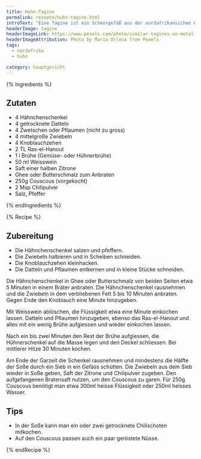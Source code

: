 ```yaml
---
title: Huhn-Tagine
permalink: rezepte/huhn-tagine.html
introText: "Eine Tagine ist ein Schmorgefäß aus der nordafrikansichen Küche. Auch die darin gekochten Gerichte nennt man Tagine. In Ermangelung eines solchen Gefäßes kann man auch prima einen normalen Bräter nutzen."
headerImage: tagine
headerImageLink: https://www.pexels.com/photo/similar-tagines-on-metal-table-in-daylight-4917090/
headerImageAttribution: Photo by Maria Orlova from Pexels
tags:
  - nordafrika
  - huhn

category: hauptgericht
---
```


{% Ingredients %}

## Zutaten

- 4 Hähnchenschenkel
- 4 getrocknete Datteln
- 4 Zwetschen oder Pflaumen (nicht zu gross)
- 4 mittelgroße Zwiebeln
- 4 Knoblauchzehen
- 2 TL Ras-el-Hanout
- 1 l Brühe (Gemüse- oder Hühnerbrühe)
- 50 ml Weisswein
- Saft einer halben Zitrone
- Ghee oder Butterschmalz zum Anbraten
- 250g Couscous (vorgekocht)
- 2 Msp Chilipulver
- Salz, Pfeffer

{% endIngredients %}

{% Recipe %}

## Zubereitung

- Die Hähnchenschenkel salzen und pfeffern.
- Die Zwiebeln halbieren und in Scheiben schneiden.
- Die Knoblauchzehen kleinhacken.
- Die Datteln und Pflaumen entkernen und in kleine Stücke schneiden.

Die Hähnchenschenkel in Ghee oder Butterschmalz von beiden Seiten etwa 5 Minuten in einem Bräter anbraten. Die Hähnchenschenkel rausnehmen und die Zwiebeln in dem verbliebenen Fett 5 bis 10 Minuten anbraten. Gegen Ende den Knoblauch eine Minute hinzugeben.

Mit Weisswein ablöschen, die Flüssigkeit etwa eine Minute einkochen lassen. Datteln und Pflaumen hinzugeben, ebenso das Ras-el-Hanout und alles mit ein wenig Brühe aufgiessen und wieder einkochen lassen.

Nach ein bis zwei Minuten den Rest der Brühe aufgiessen, die Hühnerschenkel auf die Masse legen und den Deckel schliessen. Bei mittlerer Hitze 30 Minuten kochen.

Am Ende der Garzeit die Schenkel rausnehmen und mindestens die Hälfte der Soße durch ein Sieb in ein Gefäss schütten. Die Zwiebeln aus dem Sieb wieder in Soße geben, Saft der Zitrone und Chilipulver zugeben.
Den aufgefangenen Bratensaft nutzen, um den Couscous zu garen. Für 250g Couscous benötigt man etwa 300ml heisse Flüssigkeit oder 250ml heisses Wasser.

## Tips

- In der Soße kann man ein oder zwei getrocknete Chilischoten mitkochen.
- Auf den Couscous passen auch ein paar geröstete Nüsse.

{% endRecipe %}
